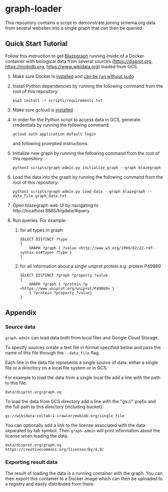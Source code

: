 # graph-loader

This repository contains a script to demonstrate joining schema.org data from several websites into a single graph that can then be queried.

## Quick Start Tutorial

Follow this instruction to get [Blazegraph](https://blazegraph.com) running inside of a Docker container with biological data from several sources (https://disprot.org, https://mobidb.org, https://www.wikidata.org) loaded from GCS.

1. Make sure Docker is [installed](https://docs.docker.com/engine/install) and [can be run without sudo](https://docs.docker.com/engine/install/linux-postinstall/#manage-docker-as-a-non-root-user)

1. Install Python dependencies by running the following command from the root of this repository:
    ```
    pip3 install -r scripts/requirements.txt
    ```
1. Make sure gcloud is [installed](https://cloud.google.com/sdk/docs/install)

1. In order for the Python script to access data in GCS, generate credentials by running the following command:

    ```
    gcloud auth application-default login
    ```

    and following prompted instructions.

1. Initialize new graph by running the following command from the root of this repository:

    ```
    python3 scripts/graph-admin.py initialize_graph --graph blazegraph
    ```

1. Load the data into the graph by running the following command from the root of this repository:

    ```
    python3 scripts/graph-admin.py load_data --graph blazegraph --data_file graph_data.txt
    ```

1. Open blazegraph web UI by navigating to http://localhost:8885/bigdata/#query

1. Run queries. For example:
    1. for all types in graph
        ```
        SELECT DISTINCT ?type
        {
            GRAPH ?graph { ?value <http://www.w3.org/1999/02/22-rdf-syntax-ns#type> ?type }
        }
        ```
    1. for all information about a single uniprot protein e.g. protein P49869
        ```
        SELECT DISTINCT ?graph ?property ?value
        {
            GRAPH ?graph { ?protein ?p <https://www.uniprot.org/uniprot/P49869> }
            { ?protein ?property ?value}
        }
        ```
## Appendix

### Source data

`graph-admin` can load data both from local files and Google Cloud Storage.

To specify sources create a text file in format specified below and pass the name of this file through the `--data_file` flag.

Each line in the data file represents a single source of data: either a single file or a directory on a local file system or in GCS.

For example to load the data from a single local file add a line with the path to this file:

```
data/disprot.org/graph.nq
```

To load the data from GCS directory add a line with the "gs://" prefix and the full path to this directory (including bucket):
```
gs://wikidata-collab-1-crawler/mobidb.org/single_file
```

You can optionally add a link to the license associated with the data separated by tab symbol.
Then `graph-admin` will print information about the license when loading the data.
```
data/disprot.org/graph.nq	https://creativecommons.org/licenses/by/4.0/
```

### Exporting result data

The result of loading the data is a running container with the graph. You can then export this container to a Docker image which can then be uploaded to a registry and easily distributed from there. 
